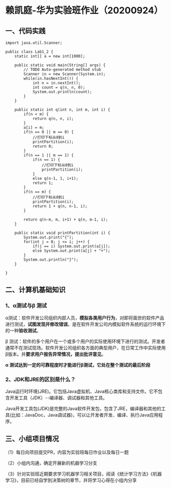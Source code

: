 # 赖凯庭-华为实验班作业（20200924）

## 一、代码实践

```
import java.util.Scanner;
 
public class Lab1_2 {
	static int[] a = new int[1000];
	
	public static void main(String[] args) {
		// TODO Auto-generated method stub
		Scanner in = new Scanner(System.in);
		while(in.hasNextInt()) {
			int n = in.nextInt();
			int count = q(n, n, 0);
			System.out.println(count);
		}
	}
	
	public static int q(int n, int m, int i) {
		if(n < m) {
			return q(n, n, i);
		}
		a[i] = m;
		if(n == 0 || m == 0) {
			//打印下标从0到i
			printPartition(i);
			return 0;
		}
		if(n == 1 || m == 1) {
			if(n == 1) {
				//打印下标从0到i
				printPartition(i);
			}
			else q(n-1, 1, i+1);
			return 1;
		}
		if(n == m) {
			//打印下标从0到i
			printPartition(i);
			return 1 + q(n, n-1, i);
		}
		
		return q(n-m, m, i+1) + q(n, m-1, i);
	}
	
	public static void printPartition(int i) {
		System.out.print("{");
		for(int j = 0; j <= i; j++) {
			if(j == i) System.out.print(a[j]);
			else System.out.print(a[j] + "+");
		}
		System.out.println("}");
	}
 
}
```

## 二、计算机基础知识

### 1、α测试与β 测试

α测试：软件开发公司组织内部人员，**模拟各类用户行为**，对即将面世的软件产品进行测试，**试图发现并修改错误**。是在软件开发公司内模拟软件系统的运行环境下的一种**验收测试**。

β 测试：软件的多个用户在一个或多个用户的实际使用环境下进行的测试。开发者通常不在测试现场。软件开发公司组织各方面的典型用户，在日常工作中实际使用β版本。并**要求用户报告异常情况，提出批评意见**。

**α 测试达到一定的可靠程度时才能进行β测试，它处在整个测试的最后阶段**

### 2、JDK和JRE的区别是什么？

Java运行时环境(JRE)。它包括Java虚拟机、Java核心类库和支持文件。它不包含开发工具（JDK）--编译器、调试器和其他工具。

Java开发工具包(JDK)是完整的Java软件开发包，包含了JRE，编译器和其他的工具(比如：JavaDoc，Java调试器)，可以让开发者开发、编译、执行Java应用程序。

## 三、小组项目情况

（1）每日向项目提交PR，内容为实验班每日作业以及每日一题

（2）小组内沟通，确定开展新的机器学习分支

（3）针对实验班近期要求学习机器学习相关项目，阅读《统计学习方法》《机器学习》，目前已经自学到决策树的章节，并将学习心得在小组内分享